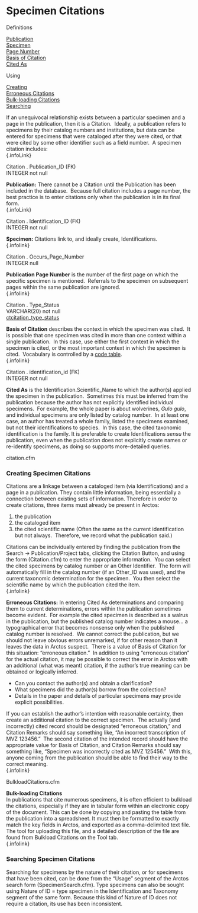 # Specimen Citations

<div class="anchors">

<div class="anchortitle">

Definitions

</div>

[Publication](#publication_id)\
[Specimen](#collection_object)\
[Page Number](#occurs_page_number)\
[Basis of Citation](#citation_type)\
[Cited As](#cited_as_taxon)

<div class="anchortitle">

Using

</div>

[Creating](#create_cite)\
[Erroneous Citations](#erroneous_citation)\
[Bulk-loading Citations](#bulkload_citations)\
[Searching](#search_cite)

</div>

If an unequivocal relationship exists between a particular specimen and
a page in the publication, then it is a Citation.  Ideally, a
publication refers to specimens by their catalog numbers and
institutions, but data can be entered for specimens that were cataloged
after they were cited, or that were cited by some other identifier such
as a field number.  A specimen citation includes:\
[](){.infoLink}

<div class="fldDef">

Citation . Publication\_ID (FK)\
INTEGER not null

</div>

**Publication:** There cannot be a Citation until the Publication has
been included in the database.  Because full citation includes a page
number, the best practice is to enter citations only when the
publication is in its final form.\
[](){.infoLink}

<div class="fldDef">

Citation . Identification\_ID (FK)\
INTEGER not null

</div>

**Specimen:** Citations link to, and ideally create, Identifications.\
[](){.infolink}

<div class="fldDef">

Citation . Occurs\_Page\_Number\
INTEGER null

</div>

**Publication Page Number** is the number of the first page on which the
specific specimen is mentioned.  Referrals to the specimen on subsequent
pages within the same publication are ignored.\
[](#top){.infolink}

<div class="fldDef">

Citation . Type\_Status\
VARCHAR(20) not null\
[ctcitation\_type\_status](http://arctos.database.museum/info/ctDocumentation.cfm?table=ctcitation_type_status)

</div>

**Basis of Citation** describes the context in which the specimen was
cited.  It is possible that one specimen was cited in more than one
context within a single publication.  In this case, use either the first
context in which the specimen is cited, or the most important context in
which the specimen is cited.  Vocabulary is controlled by a [code
table](http://arctos.database.museum/info/ctDocumentation.cfm?table=ctcitation_type_status).\
[](){.infolink}

<div class="fldDef">

Citation . identification\_id (FK)\
INTEGER not null

</div>

**Cited As** is the Identification.Scientific\_Name to which the
author(s) applied the specimen in the publication.  Sometimes this must
be inferred from the publication because the author has not explicitly
identified individual specimens.  For example, the whole paper is about
wolverines, *Gulo gulo*, and individual specimens are only listed by
catalog number.  In at least one case, an author has treated a whole
family, listed the specimens examined, but not their identifications to
species.  In this case, the cited taxonomic identification is the
family. It is preferable to create Identifications *sensu* the
publication, even when the publication does not explicitly create names
or re-identify specimens, as doing so supports more-detailed queries.

<div class="fldDef">

citation.cfm

</div>

### **Creating Specimen Citations**

Citations are a linkage between a cataloged item (via Identifications)
and a page in a publication. They contain little information, being
essentially a connection between existing sets of information. Therefore
in order to create citations, three items must already be present in
Arctos:

1.  the publication
2.  the cataloged item
3.  the cited scientific name (Often the same as the current
    identification but not always.  Therefore, we record what the
    publication said.)

Citations can be individually entered by finding the publication from
the Search -&gt; Publication/Project tabs, clicking the Citation Button,
and using the form (Citation.cfm) to enter the appropriate information. 
You can select the cited specimens by catalog number or an Other
Identifier.  The form will automatically fill in the catalog number (if
an Other\_ID was used), and the current taxonomic determination for the
specimen.  You then select the scientific name by which the publication
cited the item.\
[](){.infolink}

**Erroneous Citations:** In entering Cited As determinations and
comparing them to current determinations, errors within the publication
sometimes become evident.  For example the cited specimen is described
as a walrus in the publication, but the published catalog number
indicates a mouse… a typographical error that becomes nonsense only when
the published catalog number is resolved.  We cannot correct the
publication, but we should not leave obvious errors unremarked, if for
other reason than it leaves the data in Arctos suspect.  There is a
value of Basis of Citation for this situation: “erroneous citation.”  In
addition to using “erroneous citation” for the actual citation, it may
be possible to correct the error in Arctos with an additional (what was
meant) citation, if the author’s true meaning can be obtained or
logically inferred.

-   Can you contact the author(s) and obtain a clarification?
-   What specimens did the author(s) borrow from the collection?
-   Details in the paper and details of particular specimens may provide
    explicit possibilities.

If you can establish the author’s intention with reasonable certainty,
then create an additional citation to the correct specimen.  The
actually (and incorrectly) cited record should be designated “erroneous
citation,” and Citation Remarks should say something like, “An incorrect
transcription of MVZ 123456.”  The second citation of the intended
record should have the appropriate value for Basis of Citation, and
Citation Remarks should say something like, “Specimen was incorrectly
cited as MVZ 125456.”  With this, anyone coming from the publication
should be able to find their way to the correct meaning.\
[](){.infolink}

<div class="fldDef">

BulkloadCitations.cfm

</div>

**Bulk-loading Citations**\
In publications that cite numerous specimens, it is often efficient to
bulkload the citations, especially if they are in tabular form within an
electronic copy of the document. This can be done by copying and pasting
the table from the publication into a spreadsheet. It must then be
formatted to exactly match the key fields in Arctos, and exported as a
comma-delimited text file. The tool for uploading this file, and a
detailed description of the file are found from Bulkload Citations on
the Tool tab.\
[](#top){.infolink}

### **Searching Specimen Citations**

Searching for specimens by the nature of their citation, or for
specimens that have been cited, can be done from the “Usage” segment of
the Arctos search form (SpecimenSearch.cfm). Type specimens can also be
sought using Nature of ID = type specimen in the Identification and
Taxonomy segment of the same form. Because this kind of Nature of ID
does not require a citation, its use has been inconsistent.

